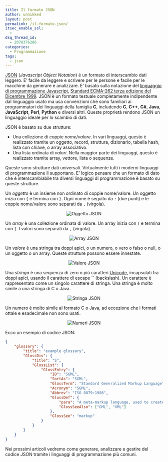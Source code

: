 ```yaml
---
title: Il formato JSON
author: unnikked
layout: post
permalink: /il-formato-json/
itsec_enable_ssl:
  - 
dsq_thread_id:
  - 2078376286
categories:
  - Programmazione
tags:
  - json
---
```


<a href="http://json.org/" title="JSON Home Page" target="_blank">JSON</a> (*Javascript Object Notation*) è un formato di interscambio dati leggero. E&#8217; facile da leggere e scrivere per le persone e facile per le macchine da generare e analizzare. E&#8217; basato sulla notazione del <a href="http://javascript.crockford.com/" title="Javascript Programming Language" target="_blank">linguaggio di programmazione Javascript</a>, <a href="http://www.ecma-international.org/publications/files/ecma-st/ECMA-262.pdf" title="Standard ECMA" target="_blank">Standard ECMA-262 terza edizione del Dicembre 1999</a>. JSON è un formato testuale completamente indipendente dal linguaggio usato ma usa convenzioni che sono familiari ai programmatori dei linguaggi della famiglia **C**, includendo **C**, **C++**, **C#**, **Java**, **JavaScript**, **Perl**, **Python** e diversi altri. Queste proprietà rendono JSON un linguaggio ideale per lo scambio di dati.

JSON è basato su due strutture: 

  * Una collezione di coppie *nome/valore*. In vari linguaggi, questo è realizzato tramite un oggetto, record, struttura, dizionario, tabella hash, lista con chiave, o array associativo. 
  * Una lista ordinata di *valori*. Nella maggior parte dei linguaggi, questo è realizzato tramite array, vettore, lista o sequenze.

Queste sono strutture dati universali. Virtualmente tutti i moderni linguaggi di programmazione li supportano. E&#8217; logico pensare che un formato di dato che è interscambiabile tra diversi linguaggi di programmazione è basato su queste strutture.

Un *oggetto* è un insieme non ordinato di coppie nome/valore. Un oggetto inizia con `{` e termina con `}`. Ogni nome è seguito da `:` (due punti) e le coppie nome/valore sono separati da `,` (virgola).

<p align="center">
  <img src="http://www.json.org/object.gif" alt="Oggetto JSON" />
</p>

Un *array* è una collezione ordinata di valore. Un array inizia con `[` e termina con `]`. I valori sono separati da `,` (virgola).

<p align="center">
  <img src="http://www.json.org/array.gif" alt="Array JSON" />
</p>

Un *valore* è una stringa tra doppi apici, o un numero, o vero o falso o null, o un oggetto o un array. Queste strutture possono essere innestate.

<p align="center">
  <img src="http://www.json.org/value.gif" alt="Valore JSON" />
</p>

Una *stringa* è una sequenza di zero o più caratteri <a href="http://it.wikipedia.org/wiki/Unicode" title="Standard Unicode" target="_blank">Unicode</a>, incapsulati fra doppi apici, usando il carattere di escape `` (backslash). Un carattere è rappresentato come un singolo carattere di stringa. Una stringa è molto simile a una stringa di C o Java.

<p align="center">
  <img src="http://www.json.org/string.gif" alt="Stringa JSON" />
</p>

Un numero è molto simile al formato C o Java, ad eccezione che i formati ottale e esadecimale non sono usati.

<p align="center">
  <img src="http://www.json.org/number.gif" alt="Numeri JSON" />
</p>

<p align="center">
  
  <p>
    Ecco un esempio di codice JSON:
  </p>
  
```json
{
    "glossary": {
        "title": "example glossary",
		"GlossDiv": {
            "title": "S",
			"GlossList": {
                "GlossEntry": {
                    "ID": "SGML",
					"SortAs": "SGML",
					"GlossTerm": "Standard Generalized Markup Language",
					"Acronym": "SGML",
					"Abbrev": "ISO 8879:1986",
					"GlossDef": {
                        "para": "A meta-markup language, used to create markup languages such as DocBook.",
						"GlossSeeAlso": ["GML", "XML"]
                    },
					"GlossSee": "markup"
                }
            }
        }
    }
}
```
  
  <p>
    Nei prossimi articoli vedremo come generare, analizzare e gestire del codice JSON tramite i linguaggi di programmazione più comuni.
  </p>